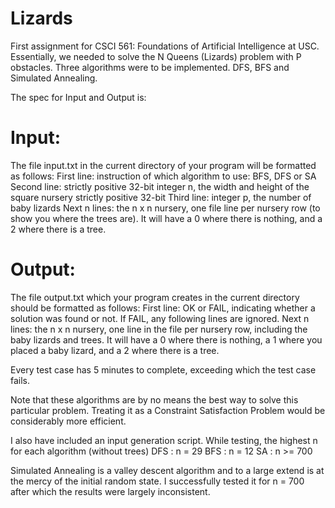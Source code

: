 # Lizards
First assignment for CSCI 561: Foundations of Artificial Intelligence at USC.
Essentially, we needed to solve the N Queens (Lizards) problem with P obstacles.
Three algorithms were to be implemented. DFS, BFS and Simulated Annealing.

The spec for Input and Output is:

# Input:
The file input.txt in the current directory of your program will be formatted as follows:
First line: instruction of which algorithm to use: BFS, DFS or SA
Second line: strictly positive 32-bit integer n, the width and height of the square nursery strictly positive 32-bit
Third line: integer p, the number of baby lizards
Next n lines: the n x n nursery, one file line per nursery row (to show you where the trees are). It will have a 0 where there is nothing, and a 2 where there is a tree.

# Output:
The file output.txt which your program creates in the current directory should be formatted as follows:
First line: OK or FAIL, indicating whether a solution was found or not. If FAIL, any following lines are ignored.
Next n lines: the n x n nursery, one line in the file per nursery row, including the baby lizards and trees. It will have a 0 where there is nothing, a 1 where you placed a baby lizard, and a 2 where there is a tree.

Every test case has 5 minutes to complete, exceeding which the test case fails.

Note that these algorithms are by no means the best way to solve this particular problem.
Treating it as a Constraint Satisfaction Problem would be considerably more efficient.

I also have included an input generation script. While testing, the highest n for each algorithm (without trees)
DFS : n = 29
BFS : n = 12
SA : n >= 700

Simulated Annealing is a valley descent algorithm and to a large extend is at the mercy of the initial random state.
I successfully tested it for n = 700 after which the results were largely inconsistent.
